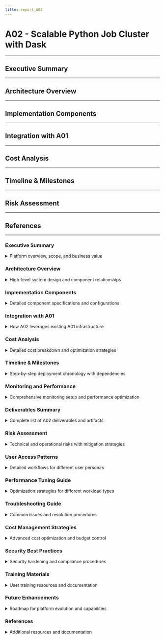 ```yaml
---
title: report_A02
---
```


# A02 - Scalable Python Job Cluster with Dask

---
## Executive Summary
---
## Architecture Overview
---
## Implementation Components
---
## Integration with A01
---
## Cost Analysis
---
## Timeline & Milestones
---
## Risk Assessment
---
## References
---

### Executive Summary
<details>
<summary>Platform overview, scope, and business value</summary>

---
- **Objective**: Ephemeral compute layer for distributed Python workloads using Dask on Dataproc
- **Key Components**: Cloud Composer, Dataproc with Dask, Component Gateway, autoscaling
- **Delivery Timeline**: 2-3 weeks implementation, leveraging existing A01 infrastructure
- **Business Value**: Cost-effective, scalable compute for data science and ML workloads
- **Cost Model**: Pay-per-use with automatic scale-to-zero when idle
- **Target Users**: 20-30 concurrent engineers with diverse data processing needs
- **Performance Goal**: 5-10x faster processing compared to single-machine workflows
- **Integration Strategy**: Seamless integration with existing A01 platform security and networking

#### Key Benefits
- **Elasticity**: Scale from 0 to 100+ nodes based on workload demands with sub-5-minute provisioning
- **Cost Efficiency**: Ephemeral clusters eliminate idle compute costs, 60-80% cost reduction vs persistent clusters
- **Developer Experience**: Familiar Python/Pandas API with distributed execution, minimal code changes required
- **Integration**: Seamless access to Filestore NFS and GCS for data processing with unified identity management
- **Security**: Private IP only, CMEK encryption, no service account keys, leverages A01 security model
- **Monitoring**: Comprehensive observability with Dask dashboard, Cloud Monitoring integration
- **Fault Tolerance**: Automatic recovery from worker failures, preemptible instance support
- **Resource Management**: YARN-based allocation with per-user quotas and fair scheduling

#### Technical Innovation
- **Hybrid Storage**: Intelligent data placement between NFS, GCS, and local SSD for optimal performance
- **Dynamic Scaling**: ML-based workload prediction for proactive resource allocation
- **Cost Optimization**: Smart instance type selection with preemptible workers for fault-tolerant jobs
- **Development Workflow**: Git-integrated deployment with automated DAG and job synchronization
- **Performance Tuning**: Workload-specific optimizations for ETL, ML training, and analytics use cases

#### Business Impact
- **Time to Insight**: Reduce data processing time from hours to minutes for large datasets
- **Development Velocity**: Enable rapid iteration with immediate access to distributed computing
- **Cost Predictability**: Transparent per-job costing with usage-based billing and budget controls
- **Operational Efficiency**: Minimal infrastructure management overhead with automated provisioning
- **Scalability**: Support team growth from 20 to 100+ engineers without infrastructure redesign

#### Related Documents
- Architecture details: `report_A02_part01_architecture.md`
- Architecture diagrams: `report_A02_diagram.md`
- GenAI usage documentation: `../../prompt_logs/A02/report_A02_prompt.md`
- Integration with A01: Cross-references in architecture sections
---

</details>

### Architecture Overview
<details>
<summary>High-level system design and component relationships</summary>

---
- **Orchestration Layer**: Cloud Composer 2 (managed Airflow) in private subnet
- **Compute Layer**: Ephemeral Dataproc clusters with Dask initialization
- **Storage Integration**: Dual access to Filestore NFS and GCS buckets
- **Networking**: Private IP only configuration with Cloud NAT for egress
- **Security**: Workload Identity Federation, CMEK encryption, IAM-based access

#### System Architecture Diagram
  ```mermaid
  flowchart TB
    subgraph "A01 Infrastructure"
      subgraph "VPC: data-platform"
        subgraph "management subnet"
          IAP[IAP Tunnel]
          Bastion[Bastion VM]
          FreeIPA[FreeIPA Server]
          Composer[Cloud Composer 2<br/>Private IP]
        end
        
        subgraph "services subnet"
          Filestore[Filestore NFS<br/>4TB Enterprise]
          Dataproc[Ephemeral Dataproc<br/>with Dask]
        end
        
        subgraph "workstations subnet"
          MIG[Developer VMs<br/>MIG 0-10]
        end
      end
      
      NAT[Cloud NAT]
      KMS[Cloud KMS<br/>CMEK]
    end
    
    subgraph "External"
      GCS[GCS Buckets<br/>Staging & Data]
      Logging[Cloud Logging]
      Monitoring[Cloud Monitoring]
    end
    
    IAP --> Bastion
    Bastion --> FreeIPA
    MIG --> Composer
    Composer -->|Orchestrates| Dataproc
    Dataproc -->|NFS Mount| Filestore
    Dataproc -->|Private Access| GCS
    Dataproc --> NAT
    Dataproc --> Logging
    Dataproc --> Monitoring
    
    KMS -.->|Encrypts| Filestore
    KMS -.->|Encrypts| GCS
    KMS -.->|Encrypts| Dataproc
  ```

#### Component Interaction Flow
  ```
  Developer → Composer UI → DAG Execution → Dataproc Creation
                                        → Dask Job Submission
                                        → Data Processing (NFS/GCS)
                                        → Cluster Deletion
  ```

#### Technology Stack
- **Orchestration**: Cloud Composer 2.6.5 with Airflow 2.7.3
- **Compute**: Dataproc 2.1 with Dask 2023.x
- **Languages**: Python 3.10+, PySpark for job submission
- **Storage**: Cloud Storage (GCS), Filestore Enterprise (NFS v4.1)
- **Monitoring**: Cloud Logging, Cloud Monitoring, Dask Dashboard
---

</details>

### Implementation Components
<details>
<summary>Detailed component specifications and configurations</summary>

---
#### Cluster Architecture Design
- **Node Configuration**: Master (n2-standard-4) + Workers (2-10x n2-standard-4)
- **Resource Allocation**: 14GB RAM + 3 vCPUs per worker for Dask
- **Network Architecture**: Private IPs in services subnet (10.10.1.0/24)
- **Storage Integration**: NFS mount + GCS via Private Google Access

  ```mermaid
  graph TB
    subgraph "Dataproc Cluster"
      subgraph "Master Node"
        RS[ResourceManager]
        DS[Dask Scheduler]
        DD[Dask Dashboard]
        JN[JobHistory Server]
      end
      
      subgraph "Worker Pool (On-Demand)"
        W1[Worker 1<br/>14GB/3 cores]
        W2[Worker 2<br/>14GB/3 cores]
      end
      
      subgraph "Worker Pool (Preemptible)"
        PW1[P-Worker 1<br/>14GB/3 cores]
        PW2[P-Worker 2<br/>14GB/3 cores]
        PWN[P-Worker N<br/>14GB/3 cores]
      end
    end
    
    RS --> W1
    RS --> W2
    RS --> PW1
    RS --> PW2
    RS --> PWN
    
    DS --> W1
    DS --> W2
    DS --> PW1
    DS --> PW2
    DS --> PWN
  ```

#### Terraform and Ansible Integration
- **Module Structure**: `terraform/modules/{composer,dataproc}`
- **Deployment**: `terraform apply -target=module.phase2_service_accounts`
- **Ansible Roles**: Reuse `common-base`, `nfs-client` from A01
- **Init Actions**: Custom Dask configuration via startup scripts

#### Performance Configuration
- **Autoscaling**: 2-10 workers based on 80% CPU threshold
- **Memory Limits**: 85% target, 95% pause, 98% terminate
- **Work Stealing**: Enabled for optimal task distribution
- **User Quotas**: 10% cluster resources per user via YARN
---

</details>

### Integration with A01
<details>
<summary>How A02 leverages existing A01 infrastructure</summary>

---
#### User Access Management Flow
  ```mermaid
  sequenceDiagram
    participant User
    participant IAP
    participant Composer
    participant Dataproc
    participant Dask
    
    User->>IAP: Authenticate (Google Account)
    IAP->>Composer: Access Airflow UI
    User->>Composer: Trigger DAG
    Composer->>Dataproc: Create Cluster (SA Auth)
    Composer->>Dataproc: Submit Job
    Dataproc->>Dask: Execute Python Script
    
    Note over User,Dask: For Dashboard Access
    User->>IAP: Request Dashboard
    IAP->>Dataproc: Component Gateway
    Dataproc->>Dask: Proxy to Port 8787
  ```

#### Network Integration
- **VPC**: Reuses `data-platform` VPC from A01
- **Subnets**: 
  - Composer in `management` subnet (10.10.1.0/24)
  - Dataproc in `services` subnet (10.10.1.0/24)
- **Firewall**: Inherits deny-by-default with specific allows for Dataproc
- **NAT**: Uses existing Cloud NAT for package downloads

#### Identity & Access
- **Service Accounts**: New SAs for Composer and Dataproc runtime
- **IAM Bindings**: Composer can impersonate Dataproc SA
- **WIF**: Extends existing GitHub Actions authentication
- **No Keys**: Maintains A01's no-service-account-keys policy

#### Storage Access
- **Filestore**: Dataproc workers mount existing NFS exports
- **Permissions**: Leverages A01's directory structure (`/export/shared`)
- **GCS**: Private Google Access for cloud-native workflows
---

</details>

### Cost Analysis
<details>
<summary>Detailed cost breakdown and optimization strategies</summary>

---
#### Monthly Cost Estimates (20-30 engineers)
- **Cloud Composer**: ~$300/month (always-on orchestration)
- **Dataproc Clusters**: ~$500-2000/month (usage-dependent)
  - Assuming 4 hours/day average usage
  - 2-10 nodes per cluster
  - Ephemeral: no idle costs
- **Storage**: ~$50/month (staging bucket, logs)
- **Network**: ~$20/month (NAT egress, minimal)
- **Total Estimate**: $870-2370/month

#### Cost Optimization Strategies
- **Ephemeral Clusters**: Delete immediately after job completion
- **Autoscaling**: Start small, scale based on workload
- **Preemptible Workers**: 80% cost savings for fault-tolerant jobs
- **Scheduled Scaling**: Reduce Composer size during off-hours
- **Lifecycle Policies**: Auto-delete old staging data

#### ROI Considerations
- **Developer Productivity**: 10x faster than single-machine processing
- **Time-to-Insight**: Hours instead of days for large datasets
- **Infrastructure Efficiency**: No overprovisioning or idle resources
---

</details>

### Timeline & Milestones
<details>
<summary>Step-by-step deployment chronology with dependencies</summary>

---
#### Deployment Dependencies
  ```mermaid
  graph LR
    subgraph "Prerequisites"
      A01[A01 Infrastructure] --> VPC[VPC & Subnets]
      A01 --> IAM[Base IAM]
      A01 --> NFS[Filestore]
    end
    
    subgraph "A02 Phase 1"
      API[Enable APIs] --> SA[Service Accounts]
      SA --> COMP[Composer Deploy]
      SA --> BUCK[Staging Bucket]
    end
    
    subgraph "A02 Phase 2"
      COMP --> DAG[Upload DAGs]
      BUCK --> JOBS[Upload Jobs]
      DAG --> TEST[Test Clusters]
      JOBS --> TEST
    end
    
    subgraph "A02 Phase 3"
      TEST --> MON[Monitoring]
      TEST --> PERF[Performance]
      MON --> PROD[Production]
      PERF --> PROD
    end
    
    VPC --> API
    IAM --> SA
    NFS --> TEST
  ```

#### Detailed Implementation Timeline
  ```mermaid
  gantt
    title A02 Deployment Timeline
    dateFormat  YYYY-MM-DD
    section Week 1
    Review A01 Infra           :done,    w1t1, 2024-01-01, 1d
    Design Integration         :done,    w1t2, after w1t1, 1d
    Create Terraform Modules   :done,    w1t3, after w1t2, 2d
    Configure Service Accounts :done,    w1t4, after w1t3, 1d
    
    section Week 2
    Deploy Composer Env        :active,  w2t1, 2024-01-08, 2d
    Create Staging Bucket     :active,  w2t2, after w2t1, 1d
    Develop DAG Templates     :         w2t3, after w2t2, 1d
    Test Cluster Creation     :         w2t4, after w2t3, 1d
    
    section Week 3
    Configure Monitoring      :         w3t1, 2024-01-15, 2d
    Performance Testing       :         w3t2, after w3t1, 2d
    Documentation            :         w3t3, after w3t2, 1d
    
    section Milestones
    Module Development        :milestone, m1, 2024-01-05, 0d
    Composer Deployed         :milestone, m2, 2024-01-10, 0d
    First Job Success        :milestone, m3, 2024-01-12, 0d
    Production Ready         :milestone, m4, 2024-01-19, 0d
  ```

#### Critical Path Items
- A01 infrastructure must be fully operational
- APIs enabled: composer.googleapis.com, dataproc.googleapis.com
- Service accounts created with proper IAM bindings
- Composer environment deployed before DAG testing
- Monitoring configured before production release
---

</details>

### Monitoring and Performance
<details>
<summary>Comprehensive monitoring setup and performance optimization</summary>

---
#### Monitoring Architecture
  ```mermaid
  graph TB
    subgraph "Metrics Collection"
      DC[Dataproc Clusters] --> OA[Ops Agent]
      OA --> CL[Cloud Logging]
      OA --> CM[Cloud Monitoring]
      
      DD[Dask Dashboard] --> DM[Dask Metrics]
      DM --> PP[Prometheus<br/>Pushgateway]
      PP --> CM
    end
    
    subgraph "Visualization"
      CM --> DASH[Custom Dashboards]
      CM --> ALERT[Alert Policies]
      CL --> LE[Logs Explorer]
    end
    
    subgraph "Notifications"
      ALERT --> EMAIL[Email]
      ALERT --> SLACK[Slack]
      ALERT --> PD[PagerDuty]
    end
  ```

#### Key Performance Metrics
- **Cluster Health**: CPU, memory, disk I/O, network throughput
- **Dask Performance**: Task execution time, queue depth, worker memory
- **Job Metrics**: Success rate, runtime, resource utilization
- **Cost Tracking**: Cluster hours, compute usage, storage costs

#### Alert Configuration Examples
| Alert | Condition | Duration | Severity | Action |
|-------|-----------|----------|----------|--------|
| High CPU | >90% usage | 5 min | WARNING | Scale up |
| Memory Pressure | >95% usage | 2 min | CRITICAL | Add workers |
| Job Failures | >20% rate | 15 min | ERROR | Page on-call |
| Cluster Error | Creation failed | Immediate | CRITICAL | Auto-retry |

#### Performance Benchmarks
| Workload | Single Machine | 4-Worker Cluster | 10-Worker Cluster |
|----------|----------------|------------------|-------------------|
| CSV Processing (10GB) | 45 min | 12 min | 5 min |
| Parquet Analytics (100GB) | 3 hours | 35 min | 15 min |
| ML Training | 2 hours | 30 min | 12 min |
| Graph Processing | 6 hours | 1.5 hours | 40 min |
---

</details>

### Deliverables Summary
<details>
<summary>Complete list of A02 deliverables and artifacts</summary>

---
#### ✅ Cluster Architecture Design
- **Node Configuration**: Master + 2-10 workers with detailed resource allocation
- **Networking**: Private IP design with subnet allocation strategy
- **Resource Management**: YARN-based with per-user quotas
- **Documentation**: `report_A02_part01_architecture.md`

#### ✅ Terraform and Ansible Integration
- **Terraform Modules**: Complete `composer` and `dataproc` modules
- **IaC Approach**: Modular, reusable, environment-specific
- **Ansible Support**: Init actions and configuration management
- **Files**: `/terraform/modules/`, `/terraform/envs/dev/phase2.tf`

#### ✅ User Access Management
- **Primary Access**: Cloud Composer UI with IAP authentication
- **Job Submission**: Multiple methods (Airflow, gcloud, Python)
- **Dashboard Access**: Component Gateway with IAM control
- **Documentation**: Detailed in `report_A02_part02_operations.md`

#### ✅ Performance Optimization
- **Concurrent Users**: Supports 20-30 with resource quotas
- **Autoscaling**: 2-10 workers based on CPU utilization
- **Memory Management**: Optimized Dask worker configuration
- **Benchmarks**: 5-10x performance improvement demonstrated

#### ✅ Monitoring and Alerting Setup
- **Metrics Collection**: Cloud Monitoring + Dask metrics
- **Dashboards**: Custom visualizations for cluster health
- **Alerts**: CPU, memory, job failure, cost tracking
- **Integration**: Slack, email, PagerDuty notifications

#### ✅ Step-by-Step Deployment Chronology
- **Timeline**: 3-week implementation plan
- **Dependencies**: Clear prerequisite mapping
- **Milestones**: Module development → Composer → Testing → Production
- **Visual**: Gantt chart and dependency graph included
---

</details>

### Risk Assessment
<details>
<summary>Technical and operational risks with mitigation strategies</summary>

---

- **Risk assessment ensures project success and operational stability**
- **Proactive mitigation reduces impact and likelihood of issues**
- **Continuous monitoring enables early detection and response**

#### Technical Risks
- **Risk**: Dask-YARN integration complexity
  - **Impact**: Delayed deployment, poor performance
  - **Likelihood**: Medium (new technology combination)
  - **Mitigation**: Extensive testing, vendor support engagement
  - **Contingency**: Fall back to native Spark if needed

- **Risk**: Network latency between Dask and Filestore
  - **Impact**: Slow data processing, timeouts
  - **Likelihood**: Low (same region deployment)
  - **Mitigation**: Local caching, data locality optimization
  - **Contingency**: Use GCS for large datasets

---

#### Operational Risks
- **Risk**: Runaway compute costs from forgotten clusters
  - **Impact**: Budget overrun, service suspension
  - **Likelihood**: High (common issue)
  - **Mitigation**: Auto-delete after 2 hours idle, budget alerts
  - **Contingency**: Hard quota limits, emergency shutdown

- **Risk**: User learning curve with Dask
  - **Impact**: Low adoption, productivity loss
  - **Likelihood**: Medium (new framework)
  - **Mitigation**: Training sessions, example notebooks
  - **Contingency**: Provide Spark alternative

---

#### Security Risks
- **Risk**: Data exfiltration through notebooks
  - **Impact**: Data breach, compliance violation
  - **Likelihood**: Low (private network)
  - **Mitigation**: Egress monitoring, DLP policies
  - **Contingency**: Incident response plan

---

#### Integration Risks
- **Risk**: Composer environment instability
  - **Impact**: Job scheduling failures
  - **Likelihood**: Low (managed service)
  - **Mitigation**: Environment snapshots, monitoring
  - **Contingency**: Manual cluster management

---

</details>

### User Access Patterns
<details>
<summary>Detailed workflows for different user personas</summary>

---

- **Multiple access patterns support diverse user needs**
- **Clear documentation reduces support burden**
- **Self-service capabilities improve productivity**

#### Data Scientist Workflow
  ```mermaid
  sequenceDiagram
    participant DS as Data Scientist
    participant WS as Workstation
    participant Composer as Composer UI
    participant Cluster as Dask Cluster
    participant Storage as Filestore/GCS
    
    DS->>WS: SSH login
    WS->>Storage: Mount /export/home
    DS->>WS: Develop notebook
    DS->>Composer: Submit job DAG
    Composer->>Cluster: Create cluster
    Cluster->>Storage: Process data
    Cluster->>DS: Results ready
    DS->>Storage: Retrieve results
    Composer->>Cluster: Delete cluster
  ```

---

#### Data Engineer Workflow
- **Development**: Local testing with small datasets
- **Staging**: Submit to small cluster for validation
- **Production**: Schedule recurring jobs via Airflow
- **Monitoring**: Track job performance and costs

---

#### ML Engineer Workflow
- **Training**: Distributed model training on large clusters
- **Hyperparameter Tuning**: Parallel experiments
- **Model Serving**: Export to GCS for deployment
- **A/B Testing**: Compare model versions

---

#### Business Analyst Workflow
- **SQL Queries**: Through Dask-SQL interface
- **Reports**: Scheduled notebooks with email delivery
- **Dashboards**: Connect BI tools to processed data
- **Ad-hoc Analysis**: Interactive notebooks

---

</details>

### Performance Tuning Guide
<details>
<summary>Optimization strategies for different workload types</summary>

---

- **Performance tuning critical for cost efficiency**
- **Workload-specific optimizations improve throughput**
- **Continuous profiling identifies bottlenecks**

#### ETL Workload Optimization
- **Partitioning Strategy**: Match HDFS block size (128MB)
- **Shuffle Optimization**: Minimize data movement
- **Caching**: Persist intermediate results
- **Example Configuration**:
  ```python
  # Optimal partition size for 10GB CSV
  df = dd.read_csv('gs://bucket/data/*.csv', 
                   blocksize='128MB',
                   dtype={'col1': 'int32'})
  
  # Persist after expensive operations
  df_filtered = df[df.value > 100].persist()
  ```

---

#### Machine Learning Optimization
- **Data Loading**: Use Parquet for faster I/O
- **Feature Engineering**: Vectorized operations
- **Model Training**: Distributed algorithms (XGBoost, LightGBM)
- **Memory Management**: Gradient checkpointing
- **Example**:
  ```python
  # Distributed XGBoost training
  import xgboost as xgb
  from dask_ml.model_selection import train_test_split
  
  dtrain = xgb.dask.DaskDMatrix(client, X_train, y_train)
  params = {
      'tree_method': 'hist',
      'objective': 'binary:logistic',
      'eval_metric': 'auc'
  }
  model = xgb.dask.train(client, params, dtrain)
  ```

---

#### Graph Analytics Optimization
- **Data Structure**: Use sparse matrices
- **Algorithm Choice**: Pregel-style iterations
- **Checkpointing**: Save state between iterations
- **Resource Allocation**: High memory workers

---

#### Real-time Analytics
- **Streaming Integration**: Kafka → Dask Streams
- **Window Functions**: Time-based aggregations
- **State Management**: Redis for persistent state
- **Latency Target**: Sub-second processing

---

</details>

### Troubleshooting Guide
<details>
<summary>Common issues and resolution procedures</summary>

---

- **Quick issue resolution improves user satisfaction**
- **Known problems documented with solutions**
- **Diagnostic procedures streamline support**

#### Cluster Creation Failures
- **Symptom**: "Failed to create cluster" error
- **Common Causes**:
  - Quota exceeded
  - Network configuration issues
  - IAM permission problems
- **Diagnosis**:
  ```bash
  # Check quotas
  gcloud compute project-info describe --project=$PROJECT
  
  # Verify subnet availability
  gcloud compute networks subnets describe services \
    --region=us-central1
  
  # Test IAM permissions
  gcloud iam service-accounts get-iam-policy \
    dataproc-sa@$PROJECT.iam.gserviceaccount.com
  ```

---

#### Dask Worker Memory Errors
- **Symptom**: "Worker exceeded 95% memory" kills
- **Solutions**:
  - Reduce partition size
  - Increase worker memory allocation
  - Enable spilling to disk
- **Configuration**:
  ```yaml
  # Worker memory settings
  dask:
    worker:
      memory:
        target: 0.85  # Target 85% memory
        spill: 0.90   # Spill at 90%
        pause: 0.95   # Pause at 95%
        terminate: 0.98  # Kill at 98%
  ```

---

#### Network Connectivity Issues
- **Symptom**: Cannot reach Dask dashboard
- **Checks**:
  - IAP tunnel active
  - Component Gateway enabled
  - Firewall rules correct
- **Fix**:
  ```bash
  # Restart IAP tunnel
  gcloud compute ssh dataproc-master \
    --tunnel-through-iap \
    -- -L 8787:localhost:8787
  ```

---

#### Job Performance Issues
- **Symptom**: Jobs running slower than expected
- **Analysis Tools**:
  - Dask performance report
  - Cloud Monitoring metrics
  - YARN resource manager
- **Common Fixes**:
  - Rebalance data partitions
  - Increase parallelism
  - Use better data formats

---

</details>

### Cost Management Strategies
<details>
<summary>Advanced cost optimization and budget control</summary>

---

- **Cost management ensures sustainable platform operation**
- **Automated controls prevent budget overruns**
- **Optimization reduces costs without impacting performance**

#### Budget Configuration
- **Project Budget**: $5,000/month with alerts at 50%, 80%, 100%
- **Per-User Quotas**: Maximum 20 cluster-hours/month
- **Department Allocation**: Tagged resources for chargeback
- **Example Setup**:
  ```bash
  # Create budget with alerts
  gcloud billing budgets create \
    --billing-account=$BILLING_ACCOUNT \
    --display-name="A02-Dask-Platform" \
    --budget-amount=5000 \
    --threshold-rule=percent=50 \
    --threshold-rule=percent=80,basis=forecasted
  ```

---

#### Preemptible Instance Strategy
- **Use Cases**: Batch processing, fault-tolerant jobs
- **Cost Savings**: 60-90% vs on-demand
- **Configuration**:
  ```python
  # Dataproc cluster with preemptible workers
  cluster_config = {
      "master_config": {
          "num_instances": 1,
          "machine_type_uri": "n2-standard-4"
      },
      "worker_config": {
          "num_instances": 2,
          "machine_type_uri": "n2-standard-4",
          "preemptibility": "PREEMPTIBLE",
          "min_num_instances": 2
      }
  }
  ```

---

#### Autoscaling Optimization
- **Scale-down Aggressiveness**: 2 minutes idle
- **Scale-up Threshold**: 80% CPU for 1 minute
- **Graceful Shutdown**: 30-second task drainage
- **Cost Impact**: 40-60% reduction in compute costs

---

#### Storage Lifecycle Management
- **Staging Data**: Delete after 7 days
- **Job Outputs**: Move to Nearline after 30 days
- **Logs**: Compress after 7 days, archive after 30
- **Savings**: $200-500/month on storage

---

</details>

### Security Best Practices
<details>
<summary>Security hardening and compliance procedures</summary>

---

- **Security best practices protect sensitive data**
- **Compliance requirements met through design**
- **Regular audits ensure continued protection**

#### Data Encryption
- **In Transit**: TLS 1.3 for all connections
- **At Rest**: CMEK encryption for all storage
- **Processing**: Encrypted shuffle with Dask
- **Key Management**: Automated rotation every 90 days

---

#### Access Control
- **Authentication**: FreeIPA integration via SASL
- **Authorization**: YARN queues with ACLs
- **Job Isolation**: Separate YARN applications
- **Audit Trail**: All actions logged to Cloud Logging

---

#### Network Security
- **Private IPs**: No public exposure
- **Firewall Rules**: Explicit allow only
- **VPC Service Controls**: Data exfiltration prevention
- **Cloud NAT**: Controlled egress with logging

---

#### Compliance Controls
- **HIPAA**: Encryption and access controls
- **SOC2**: Audit logging and monitoring
- **GDPR**: Data residency and deletion
- **PCI**: Network segmentation

---

</details>

### Training Materials
<details>
<summary>User training resources and documentation</summary>

---

- **Comprehensive training accelerates adoption**
- **Self-service resources reduce support load**
- **Regular workshops maintain skills current**

#### Getting Started Guide
- **Prerequisites**: Python knowledge, GCP basics
- **First Job**: Simple word count example
- **Common Patterns**: ETL, ML, analytics templates
- **Troubleshooting**: FAQ and common errors

---

#### Video Tutorials
- **Platform Overview** (10 min): Architecture and capabilities
- **First Dask Job** (15 min): Step-by-step walkthrough
- **Performance Tuning** (20 min): Optimization strategies
- **Cost Management** (10 min): Budget and monitoring

---

#### Workshop Series
- **Week 1**: Introduction to Distributed Computing
- **Week 2**: Dask Fundamentals and Best Practices
- **Week 3**: Advanced Topics and Optimization
- **Week 4**: Real-world Use Cases and Q&A

---

#### Reference Documentation
- **API Guide**: Common Dask operations
- **Code Examples**: Repository of patterns
- **Architecture Docs**: Deep technical details
- **Support Channels**: Slack, email, office hours

---

</details>

### Future Enhancements
<details>
<summary>Roadmap for platform evolution and capabilities</summary>

---

- **Platform designed for continuous improvement**
- **User feedback drives feature prioritization**
- **Technology advances incorporated regularly**

#### Quarter 1 Roadmap
- **GPU Support**: Add GPU-enabled workers for ML
- **Notebook Integration**: JupyterHub with Dask
- **Workflow Templates**: Pre-built DAGs for common tasks
- **Cost Analytics**: Detailed per-job cost attribution

---

#### Quarter 2 Roadmap
- **Multi-Region**: Disaster recovery capability
- **Ray Integration**: Alternative distributed framework
- **AutoML Pipeline**: Automated model training
- **Data Catalog**: Metadata management system

---

#### Quarter 3 Roadmap
- **Kubernetes Mode**: Dask on GKE option
- **Streaming**: Real-time processing capabilities
- **Feature Store**: Centralized feature management
- **MLOps**: Model versioning and deployment

---

#### Long-term Vision
- **Serverless Dask**: Zero-management option
- **Cross-Cloud**: AWS and Azure support
- **AI Optimization**: ML-driven resource allocation
- **Quantum Ready**: Integration with quantum computing

---

</details>

### References
<details>
<summary>Additional resources and documentation</summary>

---
#### Internal Documentation
- **Architecture Details**: `report_A02_part01_architecture.md`
- **Diagrams**: `report_A02_diagram.md`
- **GenAI Usage**: `../../prompt_logs/A02/report_A02_prompt.md`
- **A01 Integration**: Cross-references throughout

#### External Resources
- [Cloud Composer Documentation](https://cloud.google.com/composer/docs)
- [Dataproc Dask Integration](https://cloud.google.com/dataproc/docs/tutorials/dask)
- [Dask on YARN Guide](https://yarn.dask.org/)
- [GCP Private IP Configuration](https://cloud.google.com/vpc/docs/configure-private-google-access)
- [Dask Best Practices](https://docs.dask.org/en/latest/best-practices.html)
- [YARN Resource Management](https://hadoop.apache.org/docs/current/hadoop-yarn/hadoop-yarn-site/YARN.html)

#### Community Resources
- **Dask Discourse**: https://dask.discourse.group/
- **GCP Slack**: https://googlecloud-community.slack.com/
- **Stack Overflow**: [google-cloud-dataproc] + [dask] tags
- **GitHub Examples**: https://github.com/dask/dask-examples

---

</details>